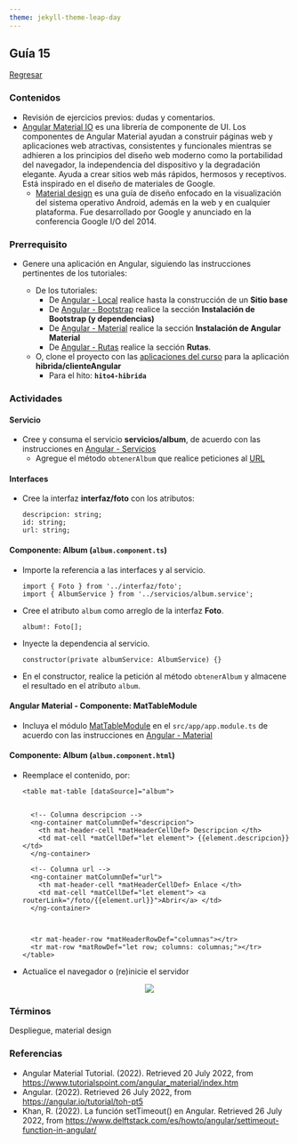 ```yaml
---
theme: jekyll-theme-leap-day
---
```


## Guía 15

[Regresar](/DAWM/)

### Contenidos

* Revisión de ejercicios previos: dudas y comentarios.
* [Angular Material IO](https://material.angular.io/) es una librería de componente de UI. Los componentes de Angular Material ayudan a construir páginas web y aplicaciones web atractivas, consistentes y funcionales mientras se adhieren a los principios del diseño web moderno como la portabilidad del navegador, la independencia del dispositivo y la degradación elegante. Ayuda a crear sitios web más rápidos, hermosos y receptivos. Está inspirado en el diseño de materiales de Google.
	- [Material design](https://material.io/design) es una guía de diseño enfocado en la visualización del sistema operativo Android, además en la web y en cualquier plataforma. Fue desarrollado por Google y anunciado en la conferencia Google I/O del 2014.


### Prerrequisito

* Genere una aplicación en Angular, siguiendo las instrucciones pertinentes de los tutoriales:
  
  + De los tutoriales:
  	- De [Angular - Local](https://dawfiec.github.io/DAWM/tutoriales/angular_local.html) realice hasta la construcción de un **Sitio base**
  	- De [Angular - Bootstrap](https://dawfiec.github.io/DAWM/tutoriales/angular_bootstrap.html) realice la sección **Instalación de Bootstrap (y dependencias)**
  	- De [Angular - Material](https://dawfiec.github.io/DAWM/tutoriales/angular_material.html) realice la sección **Instalación de Angular Material**
  	- De [Angular - Rutas](https://dawfiec.github.io/DAWM/tutoriales/angular_rutas.html) realice la sección **Rutas**.
  + O, clone el proyecto con las [aplicaciones del curso](https://github.com/DAWFIEC/DAWM-apps) para la aplicación **hibrida/clienteAngular**
    - Para el hito: **`hito4-hibrida`**

### Actividades

#### Servicio

* Cree y consuma el servicio **servicios/album**, de acuerdo con las instrucciones en [Angular - Servicios](https://dawfiec.github.io/DAWM/tutoriales/angular_servicios.html)
	+ Agregue el método `obtenerAlbum` que realice peticiones al [URL](https://dawm-fiec-espol-default-rtdb.firebaseio.com/photos.json)

#### Interfaces

* Cree la interfaz **interfaz/foto** con los atributos: 

	```
	descripcion: string;
	id: string;
	url: string;
	```

#### Componente: Album (`album.component.ts`)

* Importe la referencia a las interfaces y al servicio.
	
	```
	import { Foto } from '../interfaz/foto';
	import { AlbumService } from '../servicios/album.service';
	```

* Cree el atributo `album` como arreglo de la interfaz **Foto**.
	
	```
	album!: Foto[];
	```

* Inyecte la dependencia al servicio.

	```
	constructor(private albumService: AlbumService) {}
	```

* En el constructor, realice la petición al método `obtenerAlbum` y almacene el resultado en el atributo `album`.


#### Angular Material - Componente: MatTableModule 

* Incluya el módulo [MatTableModule](https://material.angular.io/components/table/api) en el `src/app/app.module.ts` de acuerdo con las instrucciones en [Angular - Material](https://dawfiec.github.io/DAWM/tutoriales/angular_material.html)

#### Componente: Album (`album.component.html`)

* Reemplace el contenido, por:

	```
	<table mat-table [dataSource]="album">


	  <!-- Columna descripcion -->
	  <ng-container matColumnDef="descripcion">
	    <th mat-header-cell *matHeaderCellDef> Descripcion </th>
	    <td mat-cell *matCellDef="let element"> {{element.descripcion}} </td>
	  </ng-container>

	  <!-- Columna url -->
	  <ng-container matColumnDef="url">
	    <th mat-header-cell *matHeaderCellDef> Enlace </th>
	    <td mat-cell *matCellDef="let element"> <a routerLink="/foto/{{element.url}}">Abrir</a> </td>
	  </ng-container>



	  <tr mat-header-row *matHeaderRowDef="columnas"></tr>
	  <tr mat-row *matRowDef="let row; columns: columnas;"></tr>
	</table>
	```
* Actualice el navegador o (re)inicie el servidor

<p align="center">
  <img src="imagenes/angular_material_output.png">
</p>

### Términos

Despliegue, material design

### Referencias

* Angular Material Tutorial. (2022). Retrieved 20 July 2022, from https://www.tutorialspoint.com/angular_material/index.htm
* Angular. (2022). Retrieved 26 July 2022, from https://angular.io/tutorial/toh-pt5
* Khan, R. (2022). La función setTimeout() en Angular. Retrieved 26 July 2022, from https://www.delftstack.com/es/howto/angular/settimeout-function-in-angular/